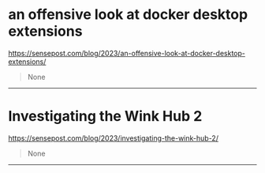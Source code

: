 # an offensive look at docker desktop extensions

https://sensepost.com/blog/2023/an-offensive-look-at-docker-desktop-extensions/
<blockquote>
None
</blockquote>

---

# Investigating the Wink Hub 2

https://sensepost.com/blog/2023/investigating-the-wink-hub-2/
<blockquote>
None
</blockquote>

---

